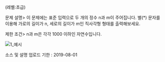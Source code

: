 (레벨:초급)

문제 설명>
이 문제에는 표준 입력으로 두 개의 정수 n과 m이 주어집니다.
별(*) 문자를 이용해 가로의 길이가 n, 세로의 길이가 m인 직사각형 형태를 출력해보세요.

제한 조건>
n과 m은 각각 1000 이하인 자연수입니다.

![1_예시](https://user-images.githubusercontent.com/9017894/62135935-15582600-b31e-11e9-84ed-44448b17c9b3.jpg)

소스 및 설명 업로드 기한 : 2019-08-01
